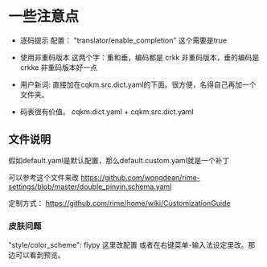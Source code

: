 # 一些注意点

- 逐码提示
配置：
    "translator/enable_completion" 这个需要是true

- 使用非重码版本
这两个字：重和垂，编码都是 crkk
非重码版本，垂的编码是crkke  非重码版本好一点

- 用户新词:
直接加在cqkm.src.dict.yaml的下面。很方便，名得自己再加一个文件夹。

- 码表很有价值。
cqkm.dict.yaml + cqkm.src.dict.yaml


## 文件说明

假如default.yaml是默认配置，那么default.custom.yaml就是一个补丁


可以参考这个文件来改
https://github.com/wongdean/rime-settings/blob/master/double_pinyin.schema.yaml

定制方式：
https://github.com/rime/home/wiki/CustomizationGuide


### 皮肤问题
"style/color_scheme": flypy  这里改配置
或者在右键菜单-输入法设定里改。那边可以看到预览。





